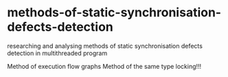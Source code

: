 # methods-of-static-synchronisation-defects-detection
researching and analysing methods of static synchronisation defects detection in multithreaded program

Method of execution flow graphs
Method of the same type locking!!!
